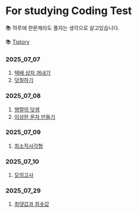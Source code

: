 # For studying Coding Test
📚 하루에 한문제라도 풀자는 생각으로 살고있습니다.

📚 [Tistory](https://jungscream.tistory.com/)
### 2025_07_07
1. [택배 상자 꺼내기](https://school.programmers.co.kr/learn/courses/30/lessons/389478#qna)
2. [덧칠하기](https://school.programmers.co.kr/learn/courses/30/lessons/161989?language=cpp)
### 2025_07_08
1. [행렬의 덧셈](https://school.programmers.co.kr/learn/courses/30/lessons/12950?language=cpp)
2. [이상한 문자 만들기](https://school.programmers.co.kr/learn/courses/30/lessons/12930?language=cpp#)
### 2025_07_09
1. [최소직사각형](https://school.programmers.co.kr/learn/courses/30/lessons/86491?language=cpp)
### 2025_07_10
1. [모의고사](https://school.programmers.co.kr/learn/courses/30/lessons/42840?language=cpp)
### 2025_07_29
1. [최댓값과 최솟값](https://school.programmers.co.kr/learn/courses/30/lessons/12939#)